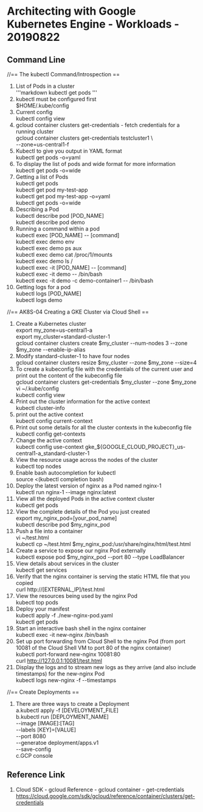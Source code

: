 # Architecting with Google Kubernetes Engine - Workloads - 20190822

## Command Line
//== The kubectl Command/Introspection ==
1. List of Pods in a cluster<br />
'''markdown
kubectl get pods
'''
2. kubectl must be configured first<br />
$HOME/.kube/config<br />
3. Current config<br />
kubectl config view<br />
4. gcloud container clusters get-credentials - fetch credentials for a running cluster<br />
gcloud container clusters get-credentials testcluster1 \ <br />
--zone=us-central1-f<br />
5. Kubectl to give you output in YAML format<br />
kubectl get pods -o=yaml<br />
6. To display the list of pods and wide format for more information<br />
kubectl get pods -o=wide<br />
7. Getting a list of Pods<br />
kubectl get pods<br />
kubectl get pod my-test-app<br />
kubectl get pod my-test-app -o=yaml<br />
kubectl get pods -o=wide<br />
8. Describing a Pod<br />
kubectl describe pod [POD_NAME]<br />
kubectl describe pod demo<br />
9. Running a command within a pod<br />
kubectl exec [POD_NAME] -- [command]<br />
kubectl exec demo env<br />
kubectl exec demo ps aux<br />
kubectl exec demo cat /proc/1/mounts<br />
kubectl exec demo ls /<br />
kubectl exec -it [POD_NAME] -- [command]<br />
kubectl exec -it demo -- /bin/bash<br />
kubectl exec -it demo -c demo-container1 -- /bin/bash<br />
10. Getting logs for a pod<br />
kubectl logs [POD_NAME]<br />
kubectl logs demo<br />

//== AK8S-04 Creating a GKE Cluster via Cloud Shell ==
1. Create a Kubernetes cluster<br />
export my_zone=us-central1-a<br />
export my_cluster=standard-cluster-1<br />
gcloud container clusters create $my_cluster --num-nodes 3 --zone $my_zone --enable-ip-alias<br />
2. Modify standard-cluster-1 to have four nodes<br />
gcloud container clusters resize $my_cluster --zone $my_zone --size=4<br />
3. To create a kubeconfig file with the credentials of the current user and print out the content of the kubeconfig file<br />
gcloud container clusters get-credentials $my_cluster --zone $my_zone<br />
vi ~/.kube/config<br />
kubectl config view<br />
4. Print out the cluster information for the active context<br />
kubectl cluster-info<br />
5. print out the active context<br />
kubectl config current-context<br />
6. Print out some details for all the cluster contexts in the kubeconfig file<br />
kubectl config get-contexts<br />
7. Change the active context<br />
kubectl config use-context gke_${GOOGLE_CLOUD_PROJECT}_us-central1-a_standard-cluster-1<br />
8. View the resource usage across the nodes of the cluster<br />
kubectl top nodes<br />
9. Enable bash autocompletion for kubectl<br />
source <(kubectl completion bash)<br />
10. Deploy the latest version of nginx as a Pod named nginx-1<br />
kubectl run nginx-1 --image nginx:latest<br />
11. View all the deployed Pods in the active context cluster<br />
kubectl get pods<br />
12. View the complete details of the Pod you just created<br />
export my_nginx_pod=[your_pod_name]<br />
kubectl describe pod $my_nginx_pod<br />
13. Push a file into a container<br /> 
vi ~/test.html<br />
kubectl cp ~/test.html $my_nginx_pod:/usr/share/nginx/html/test.html<br />
14. Create a service to expose our nginx Pod externally<br />
kubectl expose pod $my_nginx_pod --port 80 --type LoadBalancer<br />
15. View details about services in the cluster<br />
kubectl get services<br />
16. Verify that the nginx container is serving the static HTML file that you copied<br />
curl http://[EXTERNAL_IP]/test.html<br />
17. View the resources being used by the nginx Pod<br />
kubectl top pods<br />
18. Deploy your manifest<br />
kubectl apply -f ./new-nginx-pod.yaml<br />
kubectl get pods<br />
19. Start an interactive bash shell in the nginx container<br />
kubectl exec -it new-nginx /bin/bash<br />
20. Set up port forwarding from Cloud Shell to the nginx Pod (from port 10081 of the Cloud Shell VM to port 80 of the nginx container)<br />
kubectl port-forward new-nginx 10081:80<br />
curl http://127.0.0.1:10081/test.html<br />
21. Display the logs and to stream new logs as they arrive (and also include timestamps) for the new-nginx Pod<br />
kubectl logs new-nginx -f --timestamps

//== Create Deployments ==
1. There are three ways to create a Deployment
<br />a.kubectl apply -f [DEVELOYMENT_FILE]
<br />b.kubectl run [DEPLOYMENT_NAME] \
--image [IMAGE]:[TAG] \
--labels [KEY]=[VALUE] \
--port 8080 \
--generatoe deployment/apps.v1 \
--save-config
<br />c.GCP console

## Reference Link
1. Cloud SDK - gcloud Reference - gcloud container - get-credentials<br />
https://cloud.google.com/sdk/gcloud/reference/container/clusters/get-credentials<br />
